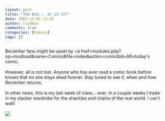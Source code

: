 ```yaml
---
layout: post
title: "The End... or is it?"
date: 2002-12-02 13:15
author: rcadmin
comments: true
categories: [Comics]
tags: []
---
```

Berzerker fans might be upset by <a href=modules.php?op=modload&name=Comics&file=index&action=comic&id=86>today's comic.</a>
<br />
<br />
However, all is not lost. Anyone who has ever read a comic book before knows that no one stays dead forever. Stay tuned to see if, when and how Berzerker returns.
<br />
<br />
In other news, this is my last week of class... ever. In a couple weeks I trade in my slacker wardrobe for the shackles and chains of the real world. I can't wait!<br /><br /><!--more--><img src='http://dl.bitsmack.com/comics/20021202.gif'   />
